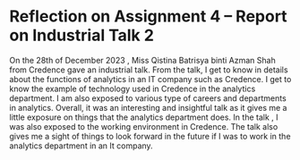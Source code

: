 # Reflection on Assignment 4 – Report on Industrial Talk 2
On the 28th of December 2023 , Miss Qistina Batrisya binti Azman Shah from Credence gave an industrial talk. From the talk, I get to know in details about the  functions of analytics in an IT company such as Credence. I get to know the example of technology used in Credence in the analytics department. I am also exposed to various type of careers and departments in analytics. Overall, it was an interesting and insightful talk as it gives me a little exposure on things that the analytics department does. In the talk , I was also exposed to the working environment in Credence. The talk also gives me a sight of things to look forward in the future if I was to work in the analytics department in an It company. 

